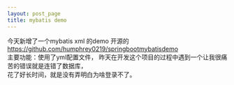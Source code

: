 ```yaml
---
layout: post_page
title: mybatis demo
---
```


今天新增了一个mybatis xml 的demo 开源的  
https://github.com/humphrey0219/springbootmybatisdemo  
主要功能：使用了yml配置文件，
昨天在开发这个项目的过程中遇到一个让我很痛苦的错误就是连错了数据库，  
花了好长时间，就是没有弄明白为啥登录不了。



